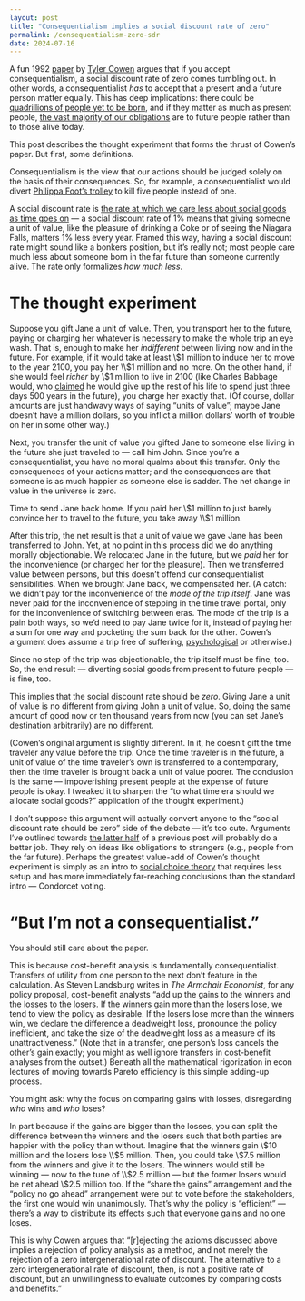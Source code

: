 ```yaml
---
layout: post
title: "Consequentialism implies a social discount rate of zero"
permalink: /consequentialism-zero-sdr
date: 2024-07-16
---
```


A fun 1992 [paper](https://d101vc9winf8ln.cloudfront.net/documents/27957/original/Cowen___Parfit_-_Against_the_social_discount_rate.pdf?1523454279#page=10) by [Tyler Cowen](https://marginalrevolution.com/) argues that if you accept consequentialism, a social discount rate of zero comes tumbling out. In other words, a consequentialist *has* to accept that a present and a future person matter equally. This has deep implications: there could be [quadrillions of people yet to be born](https://ourworldindata.org/the-future-is-vast), and if they matter as much as present people, [the vast majority of our obligations](https://open.substack.com/pub/decisiontree/p/the-competing-infinities-of-longtermism?utm_source=post&comments=true&utm_medium=web) are to future people rather than to those alive today.

This post describes the thought experiment that forms the thrust of Cowen’s paper. But first, some definitions.

Consequentialism is the view that our actions should be judged solely on the basis of their consequences. So, for example, a consequentialist would divert [Philippa Foot’s trolley](https://en.wikipedia.org/wiki/Trolley_problem) to kill five people instead of one. 

A social discount rate is [the rate at which we care less about social goods as time goes on](https://decisiontree.substack.com/p/the-competing-infinities-of-longtermism) — a social discount rate of 1% means that giving someone a unit of value, like the pleasure of drinking a Coke or of seeing the Niagara Falls, matters 1% less every year. Framed this way, having a social discount rate might sound like a bonkers position, but it’s really not; most people care much less about someone born in the far future than someone currently alive. The rate only formalizes *how much less*.

# The thought experiment

Suppose you gift Jane a unit of value. Then, you transport her to the future, paying or charging her whatever is necessary to make the whole trip an eye wash. That is, enough to make her *indifferent* between living now and in the future. For example, if it would take at least \\$1 million to induce her to move to the year 2100, you pay her \\$1 million and no more. On the other hand, if she would feel *richer* by \\$1 million to live in 2100 (like Charles Babbage would, who [claimed](https://writings.stephenwolfram.com/2015/12/untangling-the-tale-of-ada-lovelace/) he would give up the rest of his life to spend just three days 500 years in the future), you charge her exactly that. (Of course, dollar amounts are just handwavy ways of saying “units of value”; maybe Jane doesn’t have a million dollars, so you inflict a million dollars’ worth of trouble on her in some other way.)

Next, you transfer the unit of value you gifted Jane to someone else living in the future she just traveled to — call him John. Since you’re a consequentialist, you have no moral qualms about this transfer. Only the consequences of your actions matter; and the consequences are that someone is as much happier as someone else is sadder. The net change in value in the universe is zero.

Time to send Jane back home. If you paid her \\$1 million to just barely convince her to travel to the future, you take away \\$1 million. 

After this trip, the net result is that a unit of value we gave Jane has been transferred to John. Yet, at no point in this process did we do anything morally objectionable. We relocated Jane in the future, but we *paid* her for the inconvenience (or charged her for the pleasure). Then we transferred value between persons, but this doesn’t offend our consequentialist sensibilities. When we brought Jane back, we compensated her. (A catch: we didn’t pay for the inconvenience of the *mode of the trip itself*. Jane was never paid for the inconvenience of stepping in the time travel portal, only for the inconvenience of switching between eras. The mode of the trip is a pain both ways, so we’d need to pay Jane twice for it, instead of paying her a sum for one way and pocketing the sum back for the other. Cowen’s argument does assume a trip free of suffering, [psychological](https://existentialcomics.com/comic/1) or otherwise.)

Since no step of the trip was objectionable, the trip itself must be fine, too. So, the end result — diverting social goods from present to future people — is fine, too. 

This implies that the social discount rate should be *zero*. Giving Jane a unit of value is no different from giving John a unit of value. So, doing the same amount of good now or ten thousand years from now (you can set Jane’s destination arbitrarily) are no different.

(Cowen’s original argument is slightly different. In it, he doesn’t gift the time traveler any value before the trip. Once the time traveler is in the future, a unit of value of the time traveler’s own is transferred to a contemporary, then the time traveler is brought back a unit of value poorer. The conclusion is the same — impoverishing present people at the expense of future people is okay. I tweaked it to sharpen the “to what time era should we allocate social goods?” application of the thought experiment.)

I don’t suppose this argument will actually convert anyone to the “social discount rate should be zero” side of the debate — it’s too cute. Arguments I’ve outlined towards [the latter half](https://decisiontree.substack.com/i/146606928/picking-an-infinity) of a previous post will probably do a better job. They rely on ideas like obligations to strangers (e.g., people from the far future). Perhaps the greatest value-add of Cowen’s thought experiment is simply as an intro to [social choice theory](https://en.wikipedia.org/wiki/Social_choice_theory) that requires less setup and has more immediately far-reaching conclusions than the standard intro — Condorcet voting.

# “But I’m not a consequentialist.”

You should still care about the paper.

This is because cost-benefit analysis is fundamentally consequentialist. Transfers of utility from one person to the next don’t feature in the calculation. As Steven Landsburg writes in *The Armchair Economist*, for any policy proposal, cost-benefit analysts “add up the gains to the winners and the losses to the losers. If the winners gain more than the losers lose, we tend to view the policy as desirable. If the losers lose more than the winners win, we declare the difference a deadweight loss, pronounce the policy inefficient, and take the size of the deadweight loss as a measure of its unattractiveness.” (Note that in a transfer, one person’s loss cancels the other’s gain exactly; you might as well ignore transfers in cost-benefit analyses from the outset.) Beneath all the mathematical rigorization in econ lectures of moving towards Pareto efficiency is this simple adding-up process.

You might ask: why the focus on comparing gains with losses, disregarding *who* wins and *who* loses?

In part because if the gains are bigger than the losses, you can split the difference between the winners and the losers such that both parties are happier with the policy than without. Imagine that the winners gain \\$10 million and the losers lose \\$5 million. Then, you could take \\$7.5 million from the winners and give it to the losers. The winners would still be winning — now to the tune of \\$2.5 million — but the former losers would be net ahead \\$2.5 million too. If the “share the gains” arrangement and the “policy no go ahead” arrangement were put to vote before the stakeholders, the first one would win unanimously. That’s why the policy is “efficient” — there’s a way to distribute its effects such that everyone gains and no one loses. 

This is why Cowen argues that “\[r\]ejecting the axioms discussed above implies a rejection of policy analysis as a method, and not merely the rejection of a zero intergenerational rate of discount. The alternative to a zero intergenerational rate of discount, then, is not a positive rate of discount, but an unwillingness to evaluate outcomes by comparing costs and benefits.” 